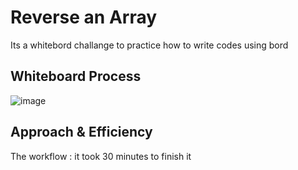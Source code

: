# Reverse an Array
Its a whitebord challange to practice how to write codes using bord

## Whiteboard Process
![image]('js/array-reverse.jpeg')
## Approach & Efficiency
The workflow : it took 30 minutes to finish it